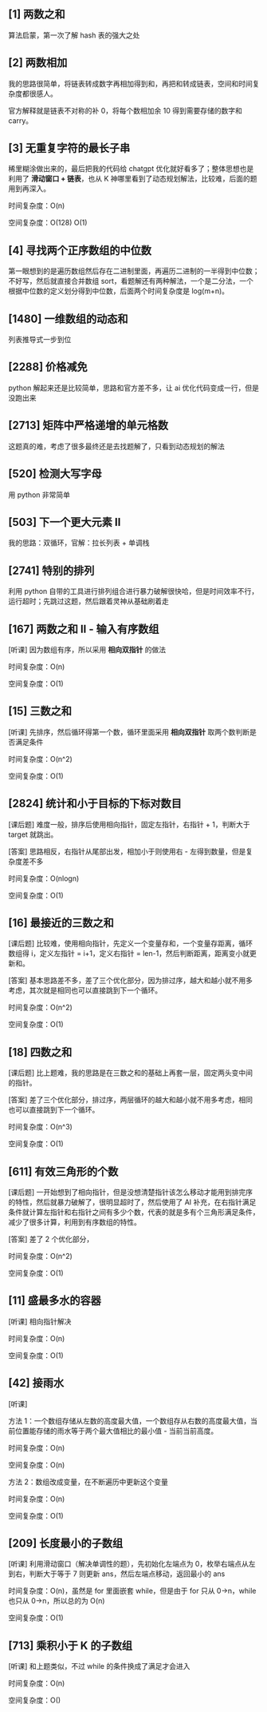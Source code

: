 ## [1] 两数之和

算法启蒙，第一次了解 hash 表的强大之处

## [2] 两数相加

我的思路很简单，将链表转成数字再相加得到和，再把和转成链表，空间和时间复杂度都很感人。

官方解释就是链表不对称的补 0，将每个数相加余 10 得到需要存储的数字和 carry。

## [3] 无重复字符的最长子串

稀里糊涂做出来的，最后把我的代码给 chatgpt 优化就好看多了；整体思想也是利用了 **滑动窗口 + 链表**，也从 K 神哪里看到了动态规划解法，比较难，后面的题用到再深入。

时间复杂度：O(n)

空间复杂度：O(128) O(1)

## [4] 寻找两个正序数组的中位数

第一眼想到的是遍历数组然后存在二进制里面，再遍历二进制的一半得到中位数；不好写，然后就直接合并数组 sort，看题解还有两种解法，一个是二分法，一个根据中位数的定义划分得到中位数，后面两个时间复杂度是 log(m+n)。

## [1480] 一维数组的动态和

列表推导式一步到位

## [2288] 价格减免

python 解起来还是比较简单，思路和官方差不多，让 ai 优化代码变成一行，但是没跑出来

## [2713] 矩阵中严格递增的单元格数

这题真的难，考虑了很多最终还是去找题解了，只看到动态规划的解法

## [520] 检测大写字母

用 python 非常简单

## [503] 下一个更大元素 II

我的思路：双循环，官解：拉长列表 + 单调栈

## [2741] 特别的排列

利用 python 自带的工具进行排列组合进行暴力破解很快哈，但是时间效率不行，运行超时；先跳过这题，然后跟着灵神从基础刷着走

## [167] 两数之和 II - 输入有序数组

[听课] 因为数组有序，所以采用 **相向双指针** 的做法

时间复杂度：O(n)

空间复杂度：O(1)

## [15] 三数之和

[听课] 先排序，然后循环得第一个数，循环里面采用 **相向双指针** 取两个数判断是否满足条件

时间复杂度：O(n^2)

空间复杂度：O(1)

## [2824] 统计和小于目标的下标对数目

[课后题] 难度一般，排序后使用相向指针，固定左指针，右指针 + 1，判断大于 target 就跳出。

[答案] 思路相反，右指针从尾部出发，相加小于则使用右 - 左得到数量，但是复杂度差不多

时间复杂度：O(nlogn)

空间复杂度：O(1)


## [16] 最接近的三数之和

[课后题] 比较难，使用相向指针，先定义一个变量存和，一个变量存距离，循环数组得 i，定义左指针 = i+1，定义右指针 = len-1，然后判断距离，距离变小就更新和。

[答案] 基本思路差不多，差了三个优化部分，因为排过序，越大和越小就不用多考虑，其次就是相同也可以直接跳到下一个循环。

时间复杂度：O(n^2)

空间复杂度：O(1)

## [18] 四数之和

[课后题] 比上题难，我的思路是在三数之和的基础上再套一层，固定两头变中间的指针。

[答案] 差了三个优化部分，排过序，两层循环的越大和越小就不用多考虑，相同也可以直接跳到下一个循环。

时间复杂度：O(n^3)

空间复杂度：O(1)

## [611] 有效三角形的个数

[课后题] 一开始想到了相向指针，但是没想清楚指针该怎么移动才能用到排完序的特性，然后就暴力破解了，很明显超时了，然后使用了 AI 补充，在右指针满足条件就计算左指针和右指针之间有多少个数，代表的就是多有个三角形满足条件，减少了很多计算，利用到有序数组的特性。

[答案] 差了 2 个优化部分，

时间复杂度：O(n^2)

空间复杂度：O(1)

## [11] 盛最多水的容器

[听课] 相向指针解决

时间复杂度：O(n)

空间复杂度：O(1)

## [42] 接雨水

[听课]

方法 1：一个数组存储从左数的高度最大值，一个数组存从右数的高度最大值，当前位置能存储的雨水等于两个最大值相比的最小值 - 当前当前高度。

时间复杂度：O(n)

空间复杂度：O(n)

方法 2：数组改成变量，在不断遍历中更新这个变量

时间复杂度：O(n)

空间复杂度：O(1)

## [209] 长度最小的子数组

[听课] 利用滑动窗口（解决单调性的题），先初始化左端点为 0，枚举右端点从左到右，判断大于等于 7 则更新 ans，然后左端点移动，返回最小的 ans

时间复杂度：O(n)，虽然是 for 里面嵌套 while，但是由于 for 只从 0->n，while 也只从 0->n，所以总的为 O(n)

空间复杂度：O(1)

## [713] 乘积小于 K 的子数组

[听课] 和上题类似，不过 while 的条件换成了满足才会进入

时间复杂度：O(n)

空间复杂度：O()
